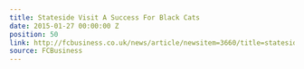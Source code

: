 ```yaml
---
title: Stateside Visit A Success For Black Cats
date: 2015-01-27 00:00:00 Z
position: 50
link: http://fcbusiness.co.uk/news/article/newsitem=3660/title=stateside+visit+a+success+for+black+cats
source: FCBusiness
---
```


